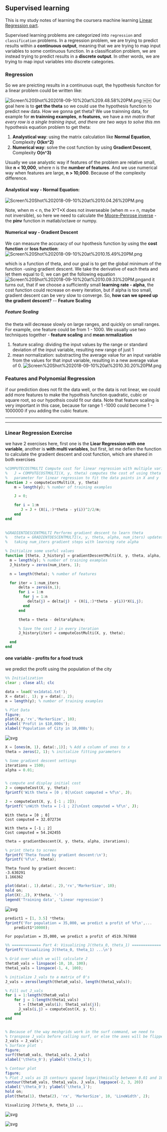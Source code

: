 
## Supervised learning

This is my study notes of learning the coursera machine learning [Linear Regression part](https://www.coursera.org/learn/machine-learning/home/week/2). 

Supervised learning problems are categorized into `regression` and `classification` problems. In a regression problem, we are trying to predict results within a **continuous output**, meaning that we are trying to map input variables to some continuous function. In a classification problem, we are instead trying to predict results in a **discrete output**. In other words, we are trying to map input variables into discrete categories.


### Regression
So we are preicting results in a continuous oupt, the hypothesis funciton for a linear problem could be written like:

![Screen%20Shot%202018-09-10%20at%209.48.58%20PM.png](attachment:Screen%20Shot%202018-09-10%20at%209.48.58%20PM.png)
￼￼
Our goal here is to **get the theta** so we could use the hypothesis function to predict new data.
How we gonna get theta? We use trainning data, for example for **m trainning examples**, **n features**, we have a m*n matrix that every row is a single training input, and there are two ways to solve this m*n hypothesis equation problem to get theta:
1. **Analystical way**: using the matrix calculation like **Normal Equation**, Complexity **O(kn^2)**
2. **Numerical way**: solve the cost function by using **Gradient Descent**, Complexity **O(n^3)**

Usually we use analystic way if features of the problem are relative small, like **n < 10,000**, where n is the **number of features**. 
And we use numerical way when features are large, **n > 10,000**. Because of the complexity difference.

#### Analystical way - Normal Equation:
![Screen%20Shot%202018-09-10%20at%2010.04.26%20PM.png](attachment:Screen%20Shot%202018-09-10%20at%2010.04.26%20PM.png)

Note, when m < n, the X^T*X does not inverseable (when m == n, maybe not inversible), so here we need to calculate the [Moore–Penrose inverse](https://en.wikipedia.org/wiki/Moore%E2%80%93Penrose_inverse) - the **pinv** function in matlab/octave or numpy. 

#### Numerical way - Gradient Descent
We can measure the accuracy of our hpothesis function by using the **cost function** or **loss function**:
![Screen%20Shot%202018-09-10%20at%2010.15.49%20PM.png](attachment:Screen%20Shot%202018-09-10%20at%2010.15.49%20PM.png)

which is a function of theta, and our goal is to get the global minimum of the function -using gradient descent. We take the derivative of each theta and let them equal to 0, we can get the following equation
![Screen%20Shot%202018-09-10%20at%2010.09.33%20PM.png](attachment:Screen%20Shot%202018-09-10%20at%2010.09.33%20PM.png)and it turns out, that if we choose a sufficiently small **learning rate - alpha**, the cost function could recrease on every iteration, but if alpha is too small, gradient descent can be very slow to converge. So, **how can we speed up the gradient descent?** -- **Feature Scaling**

##### Feature Scaling
the theta will decrease slowly on large ranges, and quickly on small ranges. For example, one feature could be from 1 - 1000. We usually use two techniques together - **feature scaling** and **mean nrmalization**
1. feature scaling: dividing the input values by the range or standard deviation of the input variable, resulting new range of just 1
2. mean normalization: substracting the average value for an input variable from the values for that input variable, resulting in a new average value of 0.
![Screen%20Shot%202018-09-10%20at%2010.30.20%20PM.png](attachment:Screen%20Shot%202018-09-10%20at%2010.30.20%20PM.png)

### Features and Polynomial Regression

if our prediction does not fit the data well, or the data is not linear, we could add more features to make the hypothsis function quadratic, cubic or square root, so our hypothsis could fit our data. Note that feature scaling is very important in this case, because for range 1 -1000 could become 1 - 1000000  if you adding the cubic feature.

------------
------------


### Linear Regression Exercise

we have 2 exercises here, first one is the **Liear Regression with one variable**, another is **with multi variables**, but first, let me defien the function to calculate the gradient descent and cost function, which are shared in both exercises 


```octave
%COMPUTECOSTMULTI Compute cost for linear regression with multiple variables
%   J = COMPUTECOSTMULTI(X, y, theta) computes the cost of using theta as the
%   parameter for linear regression to fit the data points in X and y
function J = computeCostMulti(X, y, theta)
    m = length(y); % number of training examples

    J = 0;

    for i = 1:m
       J = J + (X(i,:)*theta - y(i))^2/2/m;
    end
end
 
 
%GRADIENTDESCENTMULTI Performs gradient descent to learn theta
%   theta = GRADIENTDESCENTMULTI(x, y, theta, alpha, num_iters) updates theta by
%   taking num_iters gradient steps with learning rate alpha

% Initialize some useful values
function [theta, J_history] = gradientDescentMulti(X, y, theta, alpha, num_iters)
  m = length(y); % number of training examples
  J_history = zeros(num_iters, 1);

  n = length(theta); % number of features

  for iter = 1:num_iters
      delta = zeros(n,1);
      for i = 1:m
        for j = 1:n
          delta(j) = delta(j)  + (X(i,:)*theta - y(i))*X(i,j);
        end
      end

      theta = theta - delta*alpha/m;

      % Save the cost J in every iteration
      J_history(iter) = computeCostMulti(X, y, theta);

  end
end

```

#### one variable - profits for a food truck
we predict the profit using the population of the city


```octave
%% Initialization
clear ; close all; clc

data = load('ex1data1.txt');
X = data(:, 1); y = data(:, 2);
m = length(y); % number of training examples

% Plot Data
figure; 
plot(X,y,'rx','MarkerSize', 10);
ylabel('Profit in $10,000s');
xlabel('Population of City in 10,000s');
```


![svg](output_4_0.svg)



```octave
X = [ones(m, 1), data(:,1)]; % Add a column of ones to x
theta = zeros(2, 1); % initialize fitting parameters

% Some gradient descent settings
iterations = 1500;
alpha = 0.01;


% compute and display initial cost
J = computeCost(X, y, theta);
fprintf('With theta = [0 ; 0]\nCost computed = %f\n', J);

J = computeCost(X, y, [-1 ; 2]);
fprintf('\nWith theta = [-1 ; 2]\nCost computed = %f\n', J);

```

    With theta = [0 ; 0]
    Cost computed = 32.072734
    
    With theta = [-1 ; 2]
    Cost computed = 54.242455



```octave
theta = gradientDescent(X, y, theta, alpha, iterations);

% print theta to screen
fprintf('Theta found by gradient descent:\n');
fprintf('%f\n', theta);
```

    Theta found by gradient descent:
    -3.630291
    1.166362



```octave
plot(data(:, 1),data(:, 2),'rx','MarkerSize', 10);
hold on;
plot(X(:,2), X*theta, '-')
legend('Training data', 'Linear regression')
```


![svg](output_7_0.svg)



```octave
predict1 = [1, 3.5] *theta;
fprintf('For population = 35,000, we predict a profit of %f\n',...
    predict1*10000);
```

    For population = 35,000, we predict a profit of 4519.767868



```octave
%% ============= Part 4: Visualizing J(theta_0, theta_1) =============
fprintf('Visualizing J(theta_0, theta_1) ...\n')

% Grid over which we will calculate J
theta0_vals = linspace(-10, 10, 100);
theta1_vals = linspace(-1, 4, 100);

% initialize J_vals to a matrix of 0's
J_vals = zeros(length(theta0_vals), length(theta1_vals));

% Fill out J_vals
for i = 1:length(theta0_vals)
    for j = 1:length(theta1_vals)
	  t = [theta0_vals(i); theta1_vals(j)];
	  J_vals(i,j) = computeCost(X, y, t);
    end
end


% Because of the way meshgrids work in the surf command, we need to
% transpose J_vals before calling surf, or else the axes will be flipped
J_vals = J_vals';
% Surface plot
figure;
surf(theta0_vals, theta1_vals, J_vals)
xlabel('\theta_0'); ylabel('\theta_1');

% Contour plot
figure;
% Plot J_vals as 15 contours spaced logarithmically between 0.01 and 100
contour(theta0_vals, theta1_vals, J_vals, logspace(-2, 3, 20))
xlabel('\theta_0'); ylabel('\theta_1');
hold on;
plot(theta(1), theta(2), 'rx', 'MarkerSize', 10, 'LineWidth', 2);
```

    Visualizing J(theta_0, theta_1) ...



![svg](output_9_1.svg)



![svg](output_9_2.svg)

